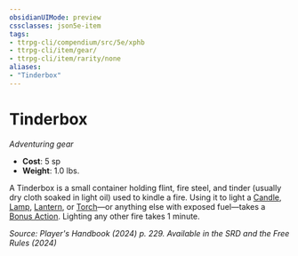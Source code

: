 ```yaml
---
obsidianUIMode: preview
cssclasses: json5e-item
tags:
- ttrpg-cli/compendium/src/5e/xphb
- ttrpg-cli/item/gear/
- ttrpg-cli/item/rarity/none
aliases: 
- "Tinderbox"
---
```

# Tinderbox
*Adventuring gear*  


- **Cost**: 5 sp
- **Weight**: 1.0 lbs.

A Tinderbox is a small container holding flint, fire steel, and tinder (usually dry cloth soaked in light oil) used to kindle a fire. Using it to light a [Candle](Інструменти%20ДМ/CLI/items/candle-xphb.md), [Lamp](Інструменти%20ДМ/CLI/items/lamp-xphb.md), [Lantern](Інструменти%20ДМ/CLI/items/hooded-lantern-xphb.md), or [Torch](Інструменти%20ДМ/CLI/items/torch-xphb.md)—or anything else with exposed fuel—takes a [Bonus Action](Інструменти%20ДМ/CLI/rules/variant-rules/bonus-action-xphb.md). Lighting any other fire takes 1 minute.

*Source: Player's Handbook (2024) p. 229. Available in the <span title='Systems Reference Document (5.2)'>SRD</span> and the Free Rules (2024)*